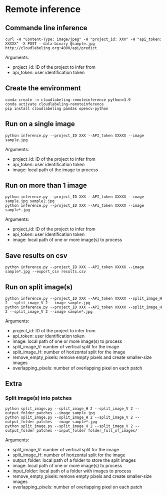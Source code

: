 # Remote inference

## Commande line inference

```
curl -H "Content-Type: image/jpeg" -H "project_id: XXX" -H "api_token: XXXXX" -X POST --data-binary @sample.jpg http://cloudlabeling.org:4000/api/predict
```

Arguments:
 - project_id: ID of the project to infer from
 - api_token: user identification token

## Create the environment
```
conda create -n cloudlabeling-remoteinference python=3.9
conda activate cloudlabeling-remoteinference
pip install cloudlabeling pandas opencv-python
```


## Run on a single image

```
python inference.py --project_ID XXX --API_token XXXXX --image sample.jpg
```

Arguments:
 - project_id: ID of the project to infer from
 - api_token: user identification token
 - image: local path of the image to process

## Run on more than 1 image

```
python inference.py --project_ID XXX --API_token XXXXX --image sample.jpg sample2.jpg
python inference.py --project_ID XXX --API_token XXXXX --image sample*.jpg
```

Arguments:
 - project_id: ID of the project to infer from
 - api_token: user identification token
 - image: local path of one or more image(s) to process

## Save results on csv

```
python inference.py --project_ID XXX --API_token XXXXX --image sample*.jpg --export_csv results.csv
```

## Run on split image(s)

```
python inference.py --project_ID XXX --API_token XXXXX --split_image_H 2 --split_image_V 2 --image sample.jpg
python inference.py --project_ID XXX --API_token XXXXX --split_image_H 2 --split_image_V 2 --image sample*.jpg
```

Arguments:
 - project_id: ID of the project to infer from
 - api_token: user identification token
 - image: local path of one or more image(s) to process
 - split_image_V: number of vertical split for the image
 - split_image_H: number of horizontal split for the image
 - remove_empty_pixels: remove empty pixels and create smaller-size images
 - overlapping_pixels: number of overlapping pixel on each patch

## Extra

### Split image(s) into patches

```
python split_image.py --split_image_H 2 --split_image_V 2 --output_folder patches --image sample.jpg 
python split_image.py --split_image_H 2 --split_image_V 2 --output_folder patches --image sample*.jpg 
python split_image.py --split_image_H 2 --split_image_V 2 --output_folder patches --input_folder folder_full_of_images/
```

Arguments:
 - split_image_V: number of vertical split for the image
 - split_image_H: number of horizontal split for the image
 - output_folder: local path of a folder to store the split images
 - image: local path of one or more image(s) to process
 - input_folder: local path of a folder with images to process
 - remove_empty_pixels: remove empty pixels and create smaller-size images
 - overlapping_pixels: number of overlapping pixel on each patch